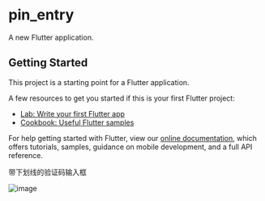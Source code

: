 # pin_entry

A new Flutter application.

## Getting Started

This project is a starting point for a Flutter application.

A few resources to get you started if this is your first Flutter project:

- [Lab: Write your first Flutter app](https://flutter.dev/docs/get-started/codelab)
- [Cookbook: Useful Flutter samples](https://flutter.dev/docs/cookbook)

For help getting started with Flutter, view our
[online documentation](https://flutter.dev/docs), which offers tutorials,
samples, guidance on mobile development, and a full API reference.

带下划线的验证码输入框

![image](https://raw.githubusercontent.com/runningTeemo/VerificationCode/master/img/ezgif-2-5956fc188b66.gif )